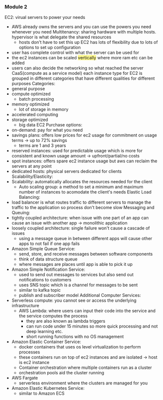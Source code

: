 ### Module 2
EC2: virual servers to power your needs
- AWS already owns the servers and you can use the powers you need whenever you need
Multitenancy: sharing hardware with multiple hosts. hypervisor is what delegate the shared resources
	- hosts don't have to set this up
EC2 has lots of flexibility due to lots of options to set up configuration
- user has complete control with what the server can be used for 
- the ec2 instances can be scaled <span style="background:#fff88f">vertically</span> where more ram etc can be added
- users can also decide the networking so what reached the server
CaaS(compute as a service model)
each instance type for EC2 is grouped in different categories that have different qualities for different purposes
Categories:
- general purpose
- compute optimized
	- batch processing
- memory optimized
	- lot of storage in memory
- accelerated computing
- storage optimized
	- big data
EC2 Purchase options:
- on-demand: pay for what you need
- savings plans: offers low prices for ec2 usage for commitment on usage terms -> up to 72% savings
	- terms are 1 and 3 years
- reserved instances: used for predictable usage which is more for consistent and known usage amount -> upfront/partial/no costs
- spot instances: offers spare ec2 instance usage but aws can reclaim the servers at any point
- dedicated hosts: physical servers dedicated for clients
Scalability/Elasticity:
- Scalability: automatically allocates the resources needed for the client
	- Auto scaling group: a method to set a minimum and maximum number of instances to acomodate the client's needs
Elastic Load Balancing:
- load balancer is what routes traffic to different servers to manage the traffic to the application so process don't become slow
Messaging and Queuing:
- tightly coupled architecture: when issue with one part of an app can cause an issue with another app -> monolithic application
- loosely coupled architecture: single failure won't cause a cascade of issues
	- using a message queue in between different apps will cause other apps to not fail if one app fails
- Amazon Simple Queue Service:
	- send, store, and receive messages between software components
	- think of data structure queue
	- where messages are places until app is able to pick it up
- Amazon Simple Notification Service:
	- used to send out messages to services but also send out notifications to customers
	- uses SNS topic which is a channel for messages to be sent
	- similar to kafka topic
	- publish and subscriber model
Additional Computer Services:
- Serverless compute: you cannot see or access the underlying infrastructure
	- AWS Lambda: where users can input their code into the service and the service computes the process
		- they are also known as lambda triggers
		- can run code under 15 minutes so more quick processing and not deep learning etc.
		- short running functions with no OS management
- Amazon Elastic Container Service:
	-  docker containers that uses os level virtualization to perform processes
	- these containers run on top of ec2 instances and are isolated -> host is ec2 instance
	- Container orchestration where multiple containers run as a cluster
	- orchestration pools aid the cluster running
- AWS Fargate
	- serverless environment where the clusters are managed for you
- Amazon Elastic Kubernetes Service:
	- similar to Amazon ECS



